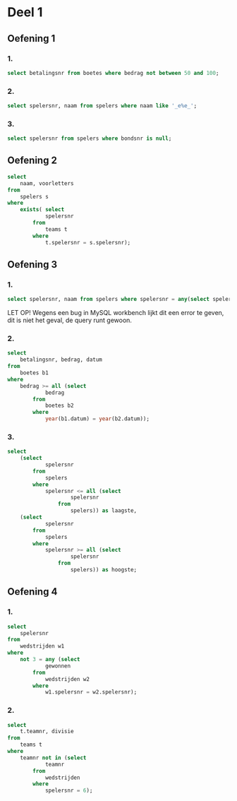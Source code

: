 # Deel 1
## Oefening 1
### 1.
```sql
select betalingsnr from boetes where bedrag not between 50 and 100;
```
### 2.
```sql
select spelersnr, naam from spelers where naam like '_e%e_';
```
### 3.
```sql
select spelersnr from spelers where bondsnr is null;
```
## Oefening 2
```sql
select 
    naam, voorletters
from
    spelers s
where
    exists( select 
            spelersnr
        from
            teams t
        where
            t.spelersnr = s.spelersnr);
```
## Oefening 3
### 1.
```sql
select spelersnr, naam from spelers where spelersnr = any(select spelersnr from boetes);
```
LET OP! Wegens een bug in MySQL workbench lijkt dit een error te geven, dit is niet het geval, de query runt gewoon.
### 2.
```sql
select 
    betalingsnr, bedrag, datum
from
    boetes b1
where
    bedrag >= all (select 
            bedrag
        from
            boetes b2
        where
            year(b1.datum) = year(b2.datum));
```
### 3.
```sql
select 
    (select 
            spelersnr
        from
            spelers
        where
            spelersnr <= all (select 
                    spelersnr
                from
                    spelers)) as laagste,
    (select 
            spelersnr
        from
            spelers
        where
            spelersnr >= all (select 
                    spelersnr
                from
                    spelers)) as hoogste;
```
## Oefening 4
### 1.
```sql
select 
    spelersnr
from
    wedstrijden w1
where
    not 3 = any (select 
            gewonnen
        from
            wedstrijden w2
        where
            w1.spelersnr = w2.spelersnr);
```
### 2.
```sql
select 
    t.teamnr, divisie
from
    teams t
where
    teamnr not in (select 
            teamnr
        from
            wedstrijden
        where
            spelersnr = 6);
```
